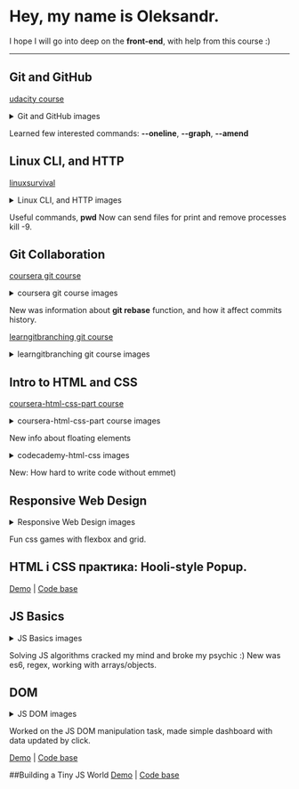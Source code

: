 # Hey, my name is Oleksandr.
I hope I will go into deep on the **front-end**, with help from this course :)

---

## Git and GitHub 
[udacity course](https://www.udacity.com/course/version-control-with-git--ud123)

<details>
<summary>Git and GitHub images</summary>

![Udacity complete course](https://github.com/Dovahkiin1991/kottans-frontend/blob/main/images/lesson1-udacity.png)
</details>

Learned few interested commands:
**--oneline**, **--graph**, **--amend**

## Linux CLI, and HTTP
[linuxsurvival](https://linuxsurvival.com/)

<details>
<summary>Linux CLI, and HTTP images</summary>

![linuxsurvival course](https://github.com/Dovahkiin1991/kottans-frontend/blob/main/task_linux_cli/lesson2-linuxsurvival.png)
</details>

Useful commands, **pwd**
Now can send files for print and remove processes kill -9.

## Git Collaboration
[coursera git course](https://www.coursera.org/learn/introduction-git-github)

<details>
<summary>coursera git course images</summary>

![Coursera complete course](https://github.com/Dovahkiin1991/kottans-frontend/blob/main/task_git_collaboration/lesson3-coursera-git.png)
</details>

New was information about **git rebase** function, and how it affect commits history.

[learngitbranching git course](https://learngitbranching.js.org/)

<details>
<summary>learngitbranching git course images</summary>

![learngitbranching part 1](https://github.com/Dovahkiin1991/kottans-frontend/blob/main/task_git_collaboration/lesson3-gitbranching1.png)
![learngitbranching part 2](https://github.com/Dovahkiin1991/kottans-frontend/blob/main/task_git_collaboration/lesson3-gitbranching2.png)
</details>

## Intro to HTML and CSS
[coursera-html-css-part course](https://www.coursera.org/learn/html-css-javascript-for-web-developers)

<details>
<summary>coursera-html-css-part course images</summary>

![coursera-html-css-part 1](https://github.com/Dovahkiin1991/kottans-frontend/blob/main/task_html_css_intro/lesson4-coursera1.png)
![coursera-html-css-part 2](https://github.com/Dovahkiin1991/kottans-frontend/blob/main/task_html_css_intro/lesson4-coursera2.png)
</details>

New info about floating elements

<details>
<summary>codecademy-html-css images</summary>

![codecademy-html-css](https://github.com/Dovahkiin1991/kottans-frontend/blob/main/task_html_css_intro/lesson4-html-and-css.png)
</details>

New: How hard to write code without emmet)

## Responsive Web Design
<details>
<summary>Responsive Web Design images</summary>

![flexbox-froggy](https://github.com/Dovahkiin1991/kottans-frontend/blob/main/task_responsive_web_design/lesson5-flexboxfroggy.png) 
![grid-garden](https://github.com/Dovahkiin1991/kottans-frontend/blob/main/task_responsive_web_design/lesson5-cssgridgarden.png)
</details>

Fun css games with flexbox and grid.

## HTML і CSS практика: Hooli-style Popup.
[Demo](https://dovahkiin1991.github.io/html-css-popup/) |
[Code base](https://github.com/Dovahkiin1991/html-css-popup)

## JS Basics
<details>
<summary>JS Basics images</summary>

![codecademy-js-basics](https://github.com/Dovahkiin1991/kottans-frontend/blob/main/task_js_basics/lesson6-coursera.png)
![freecodecamp1](https://github.com/Dovahkiin1991/kottans-frontend/blob/main/task_js_basics/lesson6-freecodecamp1.png)
![freecodecamp2](https://github.com/Dovahkiin1991/kottans-frontend/blob/main/task_js_basics/lesson6-freecodecamp2.png)
![freecodecamp3](https://github.com/Dovahkiin1991/kottans-frontend/blob/main/task_js_basics/lesson6-freecodecamp3.png)
</details>

Solving JS algorithms cracked my mind and broke my psychic :)
New was es6, regex, working with arrays/objects.

## DOM
<details>
<summary>JS DOM images</summary>

![coursera-js-dom](https://github.com/Dovahkiin1991/kottans-frontend/blob/main/task_js_dom/js-dom1.png)
![freecodecamp-algoritm](https://github.com/Dovahkiin1991/kottans-frontend/blob/main/task_js_dom/js-dom2.png)
</details>

Worked on the JS DOM manipulation task, made simple dashboard with data updated by click.

[Demo](https://dovahkiin1991.github.io/js-dom-manipulation/) |
[Code base](https://github.com/Dovahkiin1991/js-dom-manipulation)

##Building a Tiny JS World
[Demo](https://dovahkiin1991.github.io/a-tiny-JS-world/) |
[Code base](https://github.com/Dovahkiin1991/a-tiny-JS-world)